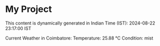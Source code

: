 # My Project

This content is dynamically generated in Indian Time (IST): 2024-08-22 23:17:00 IST


Current Weather in Coimbatore:
Temperature: 25.88 °C
Condition: mist

